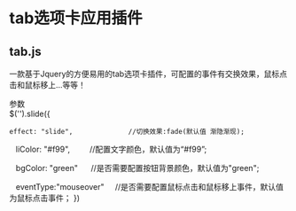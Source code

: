 # tab选项卡应用插件  

## tab.js
一款基于Jquery的方便易用的tab选项卡插件，可配置的事件有交换效果，鼠标点击和鼠标移上...等等！


参数  
$('').slide({

    effect: "slide",              //切换效果:fade(默认值 渐隐渐现);   
    
    liColor: "#f99",              //配置文字颜色，默认值为“#f99”;   
    
    bgColor: "green"              //是否需要配置按钮背景颜色，默认值为"green";  
    
    eventType:"mouseover"         //是否需要配置鼠标点击和鼠标移上事件，默认值为鼠标点击事件；
})
